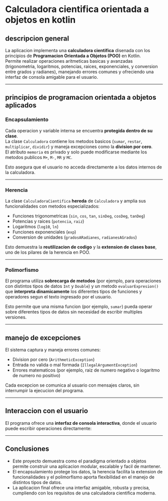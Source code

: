 # Calculadora cientifica orientada a objetos en kotlin

## descripcion general
La aplicacion implementa una **calculadora cientifica** disenada con los principios de **Programacion Orientada a Objetos (POO)** en Kotlin.  
Permite realizar operaciones aritmeticas basicas y avanzadas (trigonometria, logaritmos, potencias, raices, exponenciales, y conversion entre grados y radianes), manejando errores comunes y ofreciendo una interfaz de consola amigable para el usuario.

---

## principios de programacion orientada a objetos aplicados

### Encapsulamiento
Cada operacion y variable interna se encuentra **protegida dentro de su clase**.  
La clase `Calculadora` contiene los metodos basicos (`sumar`, `restar`, `multiplicar`, `dividir`) y maneja excepciones como la **division por cero**.  
El atributo `memoria` es privado y solo puede modificarse mediante los metodos publicos `M+`, `M-`, `MR` y `MC`.

Esto asegura que el usuario no acceda directamente a los datos internos de la calculadora.

---

### Herencia
La clase `CalculadoraCientifica` **hereda** de `Calculadora` y amplia sus funcionalidades con metodos especializados:
- Funciones trigonometricas (`sin`, `cos`, `tan`, `sinDeg`, `cosDeg`, `tanDeg`)
- Potencias y raices (`potencia`, `raiz`)
- Logaritmos (`log10`, `ln`)
- Funciones exponenciales (`exp`)
- Conversion de unidades (`gradosARadianes`, `radianesAGrados`)

Esto demuestra la **reutilizacion de codigo** y la **extension de clases base**, uno de los pilares de la herencia en POO.

---

### Polimorfismo
El programa utiliza **sobrecarga de metodos** (por ejemplo, para operaciones con distintos tipos de datos `Int` y `Double`) y un metodo `evaluarExpresion()` que **interpreta dinamicamente** los diferentes tipos de funciones y operadores segun el texto ingresado por el usuario.

Esto permite que una misma funcion (por ejemplo, `sumar`) pueda operar sobre diferentes tipos de datos sin necesidad de escribir multiples versiones.

---

## manejo de excepciones
El sistema captura y maneja errores comunes:
- Division por cero (`ArithmeticException`)
- Entrada no valida o mal formada (`IllegalArgumentException`)
- Errores matematicos (por ejemplo, raiz de numero negativo o logaritmo de numero no positivo)

Cada excepcion se comunica al usuario con mensajes claros, sin interrumpir la ejecucion del programa.

---

## Interaccion con el usuario
El programa ofrece una **interfaz de consola interactiva**, donde el usuario puede escribir operaciones directamente:

---
## Conclusiones
- Este proyecto demuestra como el paradigma orientado a objetos permite construir una aplicacion modular, escalable y facil de mantener. 
- El encapsulamiento protege los datos, la herencia facilita la extension de funcionalidades y el polimorfismo aporta flexibilidad en el manejo de distintos tipos de datos.  
- La aplicacion final ofrece una interfaz amigable, robusta y precisa, cumpliendo con los requisitos de una calculadora cientifica moderna.
